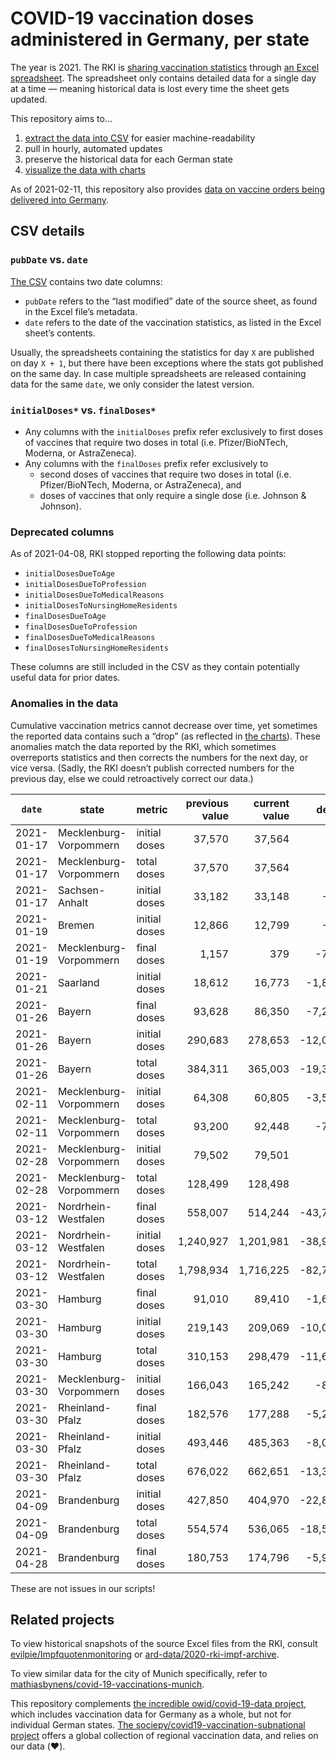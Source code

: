 # COVID-19 vaccination doses administered in Germany, per state

The year is 2021. The RKI is [sharing vaccination statistics](https://www.rki.de/DE/Content/InfAZ/N/Neuartiges_Coronavirus/Daten/Impfquoten-Tab.html) through [an Excel spreadsheet](https://www.rki.de/DE/Content/InfAZ/N/Neuartiges_Coronavirus/Daten/Impfquotenmonitoring.xlsx?__blob=publicationFile). The spreadsheet only contains detailed data for a single day at a time — meaning historical data is lost every time the sheet gets updated.

This repository aims to…

1. [extract the data into CSV](https://github.com/mathiasbynens/covid-19-vaccinations-germany/blob/main/data/data.csv) for easier machine-readability
1. pull in hourly, automated updates
1. preserve the historical data for each German state
1. [visualize the data with charts](https://mathiasbynens.github.io/covid-19-vaccinations-germany/)

As of 2021-02-11, this repository also provides [data on vaccine orders being delivered into Germany](https://github.com/mathiasbynens/covid-19-vaccinations-germany/blob/main/data/deliveries.csv).

## CSV details

### `pubDate` vs. `date`

[The CSV](https://github.com/mathiasbynens/covid-19-vaccinations-germany/blob/main/data/data.csv) contains two date columns:

- `pubDate` refers to the “last modified” date of the source sheet, as found in the Excel file’s metadata.
- `date` refers to the date of the vaccination statistics, as listed in the Excel sheet’s contents.

Usually, the spreadsheets containing the statistics for day `X` are published on day `X + 1`, but there have been exceptions where the stats got published on the same day. In case multiple spreadsheets are released containing data for the same `date`, we only consider the latest version.

### `initialDoses*` vs. `finalDoses*`

- Any columns with the `initialDoses` prefix refer exclusively to first doses of vaccines that require two doses in total (i.e. Pfizer/BioNTech, Moderna, or AstraZeneca).
- Any columns with the `finalDoses` prefix refer exclusively to
    - second doses of vaccines that require two doses in total (i.e. Pfizer/BioNTech, Moderna, or AstraZeneca), and
    - doses of vaccines that only require a single dose (i.e. Johnson & Johnson).

### Deprecated columns

As of 2021-04-08, RKI stopped reporting the following data points:

- `initialDosesDueToAge`
- `initialDosesDueToProfession`
- `initialDosesDueToMedicalReasons`
- `initialDosesToNursingHomeResidents`
- `finalDosesDueToAge`
- `finalDosesDueToProfession`
- `finalDosesDueToMedicalReasons`
- `finalDosesToNursingHomeResidents`

These columns are still included in the CSV as they contain potentially useful data for prior dates.

### Anomalies in the data

Cumulative vaccination metrics cannot decrease over time, yet sometimes the reported data contains such a “drop” (as reflected in [the charts](https://mathiasbynens.github.io/covid-19-vaccinations-germany/)). These anomalies match the data reported by the RKI, which sometimes overreports statistics and then corrects the numbers for the next day, or vice versa. (Sadly, the RKI doesn’t publish corrected numbers for the previous day, else we could retroactively correct our data.)

<!-- START AUTO-UPDATED ANOMALIES SECTION -->
| `date`     | state                  | metric        | previous value | current value |   delta |
| ---------- | ---------------------- | ------------- | -------------: | ------------: | ------: |
| 2021-01-17 | Mecklenburg-Vorpommern | initial doses |         37,570 |        37,564 |      -6 |
| 2021-01-17 | Mecklenburg-Vorpommern | total doses   |         37,570 |        37,564 |      -6 |
| 2021-01-17 | Sachsen-Anhalt         | initial doses |         33,182 |        33,148 |     -34 |
| 2021-01-19 | Bremen                 | initial doses |         12,866 |        12,799 |     -67 |
| 2021-01-19 | Mecklenburg-Vorpommern | final doses   |          1,157 |           379 |    -778 |
| 2021-01-21 | Saarland               | initial doses |         18,612 |        16,773 |  -1,839 |
| 2021-01-26 | Bayern                 | final doses   |         93,628 |        86,350 |  -7,278 |
| 2021-01-26 | Bayern                 | initial doses |        290,683 |       278,653 | -12,030 |
| 2021-01-26 | Bayern                 | total doses   |        384,311 |       365,003 | -19,308 |
| 2021-02-11 | Mecklenburg-Vorpommern | initial doses |         64,308 |        60,805 |  -3,503 |
| 2021-02-11 | Mecklenburg-Vorpommern | total doses   |         93,200 |        92,448 |    -752 |
| 2021-02-28 | Mecklenburg-Vorpommern | initial doses |         79,502 |        79,501 |      -1 |
| 2021-02-28 | Mecklenburg-Vorpommern | total doses   |        128,499 |       128,498 |      -1 |
| 2021-03-12 | Nordrhein-Westfalen    | final doses   |        558,007 |       514,244 | -43,763 |
| 2021-03-12 | Nordrhein-Westfalen    | initial doses |      1,240,927 |     1,201,981 | -38,946 |
| 2021-03-12 | Nordrhein-Westfalen    | total doses   |      1,798,934 |     1,716,225 | -82,709 |
| 2021-03-30 | Hamburg                | final doses   |         91,010 |        89,410 |  -1,600 |
| 2021-03-30 | Hamburg                | initial doses |        219,143 |       209,069 | -10,074 |
| 2021-03-30 | Hamburg                | total doses   |        310,153 |       298,479 | -11,674 |
| 2021-03-30 | Mecklenburg-Vorpommern | initial doses |        166,043 |       165,242 |    -801 |
| 2021-03-30 | Rheinland-Pfalz        | final doses   |        182,576 |       177,288 |  -5,288 |
| 2021-03-30 | Rheinland-Pfalz        | initial doses |        493,446 |       485,363 |  -8,083 |
| 2021-03-30 | Rheinland-Pfalz        | total doses   |        676,022 |       662,651 | -13,371 |
| 2021-04-09 | Brandenburg            | initial doses |        427,850 |       404,970 | -22,880 |
| 2021-04-09 | Brandenburg            | total doses   |        554,574 |       536,065 | -18,509 |
| 2021-04-28 | Brandenburg            | final doses   |        180,753 |       174,796 |  -5,957 |
<!-- END AUTO-UPDATED ANOMALIES SECTION -->

These are not issues in our scripts!

## Related projects

To view historical snapshots of the source Excel files from the RKI, consult [evilpie/Impfquotenmonitoring](https://github.com/evilpie/Impfquotenmonitoring) or [ard-data/2020-rki-impf-archive](https://github.com/ard-data/2020-rki-impf-archive/tree/master/data/0_original).

To view similar data for the city of Munich specifically, refer to [mathiasbynens/covid-19-vaccinations-munich](https://github.com/mathiasbynens/covid-19-vaccinations-munich).

This repository complements [the incredible owid/covid-19-data project](https://github.com/owid/covid-19-data/blob/master/public/data/vaccinations/country_data/Germany.csv), which includes vaccination data for Germany as a whole, but not for individual German states. [The sociepy/covid19-vaccination-subnational project](https://github.com/sociepy/covid19-vaccination-subnational) offers a global collection of regional vaccination data, and relies on our data (❤️).

